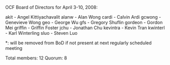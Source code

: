 OCF Board of Directors for April 3-10, 2008:

akit - Angel Kittiyachavalit
alanw - Alan Wong
cardi - Calvin Ardi
gcwong - Genevieve Wong
geo - George Wu
gfs - Gregory Shuflin
gordeon - Gordon Mei
griffin - Griffin Foster
jchu - Jonathan Chu
kevintra - Kevin Tran
kwinterl - Karl Winterling
sluo - Steven Luo

*: will be removed from BoD if not present at next regularly scheduled meeting

Total members: 12
Quorum: 8
